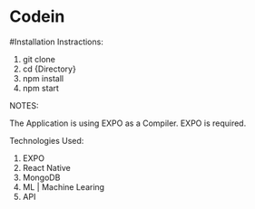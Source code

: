 # Codein

#Installation Instractions:

1. git clone 
2. cd {Directory}
3. npm install
4. npm start


NOTES:

The Application is using EXPO as a Compiler.
EXPO is required. 


Technologies Used:
1. EXPO
2. React Native
3. MongoDB
4. ML | Machine Learing
5. API

